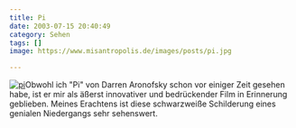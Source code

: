 ```yaml
---
title: Pi
date: 2003-07-15 20:40:49
category: Sehen
tags: []
image: https://www.misantropolis.de/images/posts/pi.jpg

---
```


[![](http://www.misantropolis.de/wp-content/uploads/2008/04/pi.jpg "pi")](http://www.misantropolis.de/wp-content/uploads/2008/04/pi.jpg)Obwohl ich "Pi" von Darren Aronofsky schon vor einiger Zeit gesehen habe, ist er mir als äßerst innovativer und bedrückender Film in Erinnerung geblieben.
Meines Erachtens ist diese schwarzweiße Schilderung eines genialen Niedergangs sehr sehenswert.
